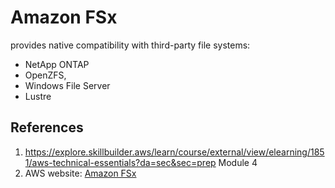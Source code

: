 # Amazon FSx
provides native compatibility with third-party file systems:
- NetApp ONTAP
- OpenZFS,
- Windows File Server
- Lustre
## References
1. https://explore.skillbuilder.aws/learn/course/external/view/elearning/1851/aws-technical-essentials?da=sec&sec=prep Module 4
2. AWS website: [Amazon FSx](https://aws.amazon.com/fsx/)

